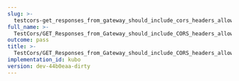 ```yaml
---
slug: >-
  testcors-get_responses_from_gateway_should_include_cors_headers_allowing_js_from_other_origins_to_read_the_data_cross-origin--header_access-control-allow-methods
full_name: >-
  TestCors/GET_Responses_from_Gateway_should_include_CORS_headers_allowing_JS_from_other_origins_to_read_the_data_cross-origin./Header_Access-Control-Allow-Methods
outcome: pass
title: >-
  TestCors/GET_Responses_from_Gateway_should_include_CORS_headers_allowing_JS_from_other_origins_to_read_the_data_cross-origin./Header_Access-Control-Allow-Methods
implementation_id: kubo
version: dev-44b0eaa-dirty
---
```


